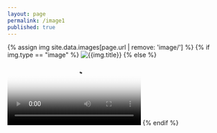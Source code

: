 ```yaml
---
layout: page
permalink: /image1
published: true
---
```


<div class="posts">
    <article class="post">
    	{% assign img site.data.images[page.url | remove: 'image/'] %}
		{% if img.type == "image" %}
    		<img src="{{img.link}}.png" alt="{{img.title}}">
    	{% else %}
    		<video autoplay="autoplay" loop="loop" poster="{{img.link}}.jpg" preload="auto"><source src="{{img.link}}.webm" type="video/webm"></video>
    	{% endif %}
    </article>
</div>

